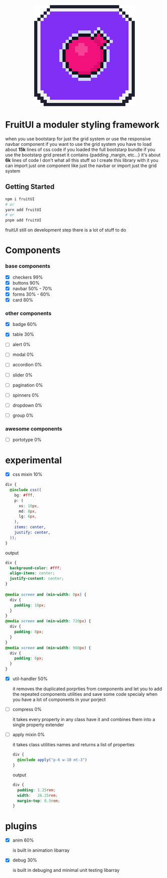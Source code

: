 <div align="center">
  <img src="./public/fruitUI.png"/>
</div>



# FruitUI a moduler styling framework 

when you use bootstarp for just the grid system or use the responsive navbar component
if you want to use the grid system you have to load about **15k** lines of css code if you loaded the full bootstarp bundle if you use the bootstarp grid preset it contains {padding ,margin, etc...} it's about **6k** lines of code I don't what all this stuff so I create this library with it you can import just one component like just the navbar or import just the grid system 
## Getting Started

```bash
npm i fruitUI 
# or 
yarn add fruitUI
# or 
pnpm add fruitUI
```


fruitUI still on development step there is a lot of stuff to do 

# Components

### base components

- [x] checkers 99%
- [x] buttons  90%
- [x] navbar   50% - 70%
- [x] forms 30% - 60%
- [x] card 80%

### other components

- [x] badge 60%
- [x] table 30%
- [ ] alert 0%
- [ ] modal 0%
- [ ] accordion 0%
- [ ] slider 0%
- [ ] pagination 0%
- [ ] spinners 0%
- [ ] dropdown 0%
- [ ] group 0%


### awesome components

- [ ] portotype 0%


# experimental

- [x] css mixin 10%

```scss 
div {
  @include css((
    bg: #fff,
    p: (
      xs: 10px,
      md: 8px,
      lg: 6px,
    ),
    items: center,
    justify: center,    
  ));
}
```

output 
```css
div {
  background-color: #fff;
  align-items: center;
  justify-content: center;
}

@media screen and (min-width: 0px) {
  div {
    padding: 10px;
  }
}
@media screen and (min-width: 720px) {
  div {
    padding: 8px;
  }
}
@media screen and (min-width: 960px) {
  div {
    padding: 6px;
  }
}
```

- [x] util-handler 50%

  it removes the duplicated porprties from components and let you to add the repeated components utilities and save some code
  specialy when you have a lot of components in your porject

- [ ] compress 0%

  it takes every property in any class have it and combines them into a single property extender

- [ ] apply mixin 0%

  it takes class utilities names and returns a list of properties

  ```scss
  div {
    @include apply("p-6 w-10 mt-3")
  }
  ```
  output
  ```css
  div {
    padding: 1.25rem;
    width:   26.25rem;
    margin-top: 0.5rem;
  }
  ```

# plugins 

- [x] anim 60%
  
  is built in animation libarray 

- [x] debug 30%
  
  is built in debuging and minimal unit testing  libarray